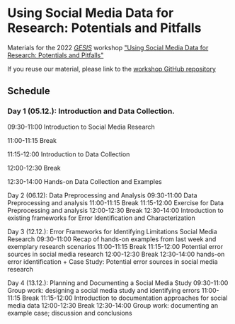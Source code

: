 # Using Social Media Data for Research: Potentials and Pitfalls

Materials for the 2022 [*GESIS*](https://www.gesis.org/en/home/) workshop ["Using Social Media Data for Research: Potentials and Pitfalls"](https://training.gesis.org/?site=pDetails&child=full&pID=0x20D86302D1294F288029170F57B3E6D5)


If you reuse our material, please link to the [workshop GitHub repository](https://github.com/Indiiigo/social_media_data_research_2022/)

## Schedule

### Day 1 (05.12.): Introduction and Data Collection. 

09:30-11:00	Introduction to Social Media Research 

11:00-11:15	Break

11:15-12:00	Introduction to Data Collection 

12:00-12:30	Break

12:30-14:00	Hands-on Data Collection and Examples 

Day 2 (06.12): Data Preprocessing and Analysis 
09:30-11:00	Data Preprocessing and analysis 
11:00-11:15	Break
11:15-12:00	Exercise for Data Preprocessing and analysis
12:00-12:30	Break
12:30-14:00	Introduction to existing frameworks for Error Identification and Characterization 

Day 3 (12.12.):	Error Frameworks for Identifying Limitations Social Media Research 
09:30-11:00	Recap of hands-on examples from last week and exemplary research scenarios
11:00-11:15	Break
11:15-12:00	Potential error sources in social media research
12:00-12:30	Break
12:30-14:00	hands-on error identification + Case Study: Potential error sources in social media research

Day 4 (13.12.):	Planning and Documenting a Social Media Study
09:30-11:00	Group work: designing a social media study and identifying errors
11:00-11:15	Break
11:15-12:00	Introduction to documentation approaches for social media data
12:00-12:30	Break
12:30-14:00	Group work: documenting an example case; discussion and conclusions


